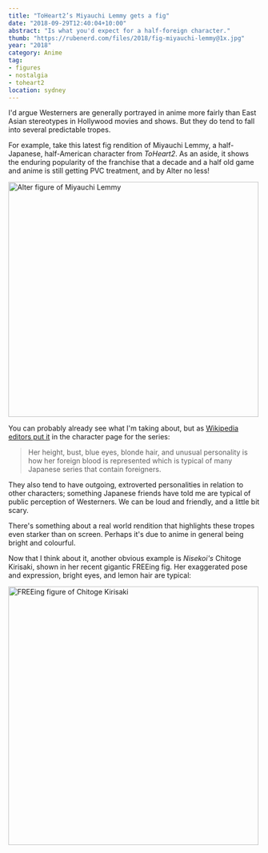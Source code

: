 ```yaml
---
title: "ToHeart2’s Miyauchi Lemmy gets a fig"
date: "2018-09-29T12:40:04+10:00"
abstract: "Is what you'd expect for a half-foreign character."
thumb: "https://rubenerd.com/files/2018/fig-miyauchi-lemmy@1x.jpg"
year: "2018"
category: Anime
tag:
- figures
- nostalgia
- toheart2
location: sydney
---
```

I'd argue Westerners are generally portrayed in anime more fairly than East Asian stereotypes in Hollywood movies and shows. But they do tend to fall into several predictable tropes.

For example, take this latest fig rendition of Miyauchi Lemmy, a half-Japanese, half-American character from *ToHeart2*. As an aside, it shows the enduring popularity of the franchise that a decade and a half old game and anime is still getting PVC treatment, and by Alter no less!

<p><img src="https://rubenerd.com/files/2018/fig-lemmy@1x.jpg" srcset="https://rubenerd.com/files/2018/fig-lemmy@1x.jpg 1x, https://rubenerd.com/files/2018/fig-lemmy@2x.jpg 2x" alt="Alter figure of Miyauchi Lemmy" style="width:500px; height:470px;" /></p>

You can probably already see what I'm taking about, but as [Wikipedia editors put it] in the character page for the series:

> Her height, bust, blue eyes, blonde hair, and unusual personality is how her foreign blood is represented which is typical of many Japanese series that contain foreigners.

They also tend to have outgoing, extroverted personalities in relation to other characters; something Japanese friends have told me are typical of public perception of Westerners. We can be loud and friendly, and a little bit scary.

There's something about a real world rendition that highlights these tropes even starker than on screen. Perhaps it's due to anime in general being bright and colourful.

Now that I think about it, another obvious example is *Nisekoi's* Chitoge Kirisaki, shown in her recent gigantic FREEing fig. Her exaggerated pose and expression, bright eyes, and lemon hair are typical:

<p><img src="https://rubenerd.com/files/2018/fig-chitoge@1x.jpg" srcset="https://rubenerd.com/files/2018/fig-chitoge@1x.jpg 1x, https://rubenerd.com/files/2018/fig-chitoge@2x.jpg 2x" alt="FREEing figure of Chitoge Kirisaki" style="width:500px; height:517px;" /></p>

[Wikipedia editors put it]: https://en.wikipedia.org/wiki/List_of_To_Heart_series_characters#To_Heart_2

